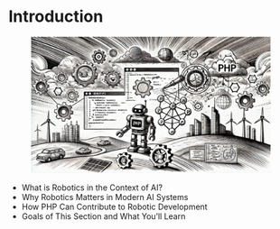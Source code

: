 # Introduction

<figure><img src="../.gitbook/assets/robotics-introduction-min.png" alt=""><figcaption></figcaption></figure>

* What is Robotics in the Context of AI?
* Why Robotics Matters in Modern AI Systems
* How PHP Can Contribute to Robotic Development
* Goals of This Section and What You’ll Learn

